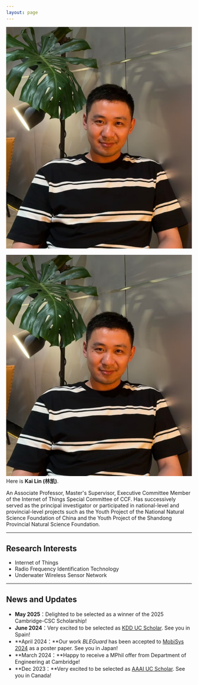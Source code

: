 ```yaml
---
layout: page
---
```


<img src="kailin.JPG" class="floatpic">

![alt text](kailin-1.jpg)
Here is **Kai Lin (林凯)**.<br>

An Associate Professor, Master's Supervisor, Executive Committee Member of the Internet of Things Special Committee of CCF. Has successively served as the principal investigator or participated in national-level and provincial-level projects such as the Youth Project of the National Natural Science Foundation of China and the Youth Project of the Shandong Provincial Natural Science Foundation. 

---

## Research Interests

- Internet of Things
- Radio Frequency Identification Technology
- Underwater Wireless Sensor Network

---

## News and Updates

- **May 2025**：Delighted to be selected as a winner of the 2025 Cambridge-CSC Scholarship!
- **June 2024**：Very excited to be selected as [KDD UC Scholar](https://kdd2024.kdd.org/undergraduate-consortium/). See you in Spain!
- **April 2024：**Our work *BLEGuard* has been accepted to [MobiSys 2024](https://www.sigmobile.org/mobisys/2024/) as a poster paper. See you in Japan!
- **March 2024：**Happy to receive a MPhil offer from Department of Engineering at Cambridge!
- **Dec 2023：**Very excited to be selected as [AAAI UC Scholar](https://aaai.org/aaai-conference/undergraduate-consortium-program/). See you in Canada!

<br>
